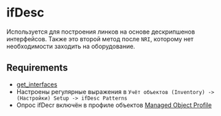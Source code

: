 # ifDesc

Используется для построения линков на основе дескрипшенов интерфейсов. 
Также это второй метод после `NRI`, которому нет необходимости заходить на оборудование. 

## Requirements

* [get_interfaces](../../../../scripts-reference/get_interfaces.md)
* Настроены регулярные выражения в `Учёт объектов (Inventory) -> (Настройки) Setup -> ifDesc Patterns`
* Опрос ifDecr включён в профиле объектов [Managed Object Profile](../concepts/managed-object-profile/index.md#Box(Полный_опрос))
